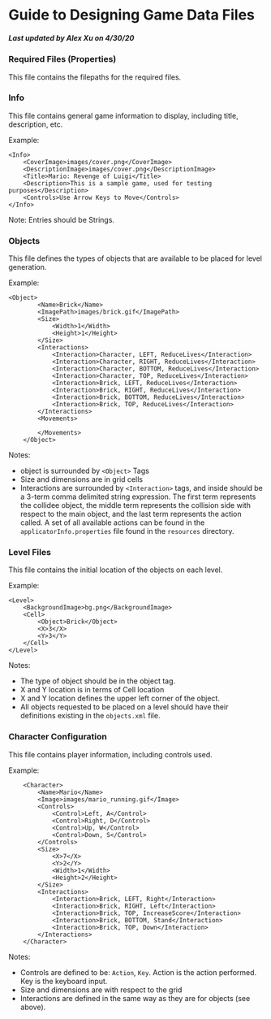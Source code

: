 # Guide to Designing Game Data Files
##### Last updated by Alex Xu on 4/30/20

### Required Files (Properties)
This file contains the filepaths for the required files.

### Info
This file contains general game information to display, including title, description, etc.

Example:
```
<Info>
    <CoverImage>images/cover.png</CoverImage>
    <DescriptionImage>images/cover.png</DescriptionImage>
    <Title>Mario: Revenge of Luigi</Title>
    <Description>This is a sample game, used for testing purposes</Description>
    <Controls>Use Arrow Keys to Move</Controls>
</Info>
```

Note: Entries should be Strings.

### Objects
This file defines the types of objects that are available to be placed for level generation.

Example:

```
<Object>
        <Name>Brick</Name>
        <ImagePath>images/brick.gif</ImagePath>
        <Size>
            <Width>1</Width>
            <Height>1</Height>
        </Size>
        <Interactions>
            <Interaction>Character, LEFT, ReduceLives</Interaction>
            <Interaction>Character, RIGHT, ReduceLives</Interaction>
            <Interaction>Character, BOTTOM, ReduceLives</Interaction>
            <Interaction>Character, TOP, ReduceLives</Interaction>
            <Interaction>Brick, LEFT, ReduceLives</Interaction>
            <Interaction>Brick, RIGHT, ReduceLives</Interaction>
            <Interaction>Brick, BOTTOM, ReduceLives</Interaction>
            <Interaction>Brick, TOP, ReduceLives</Interaction>
        </Interactions>
        <Movements>

        </Movements>
    </Object>
```

Notes:

   * object is surrounded by ```<Object>``` Tags
   * Size and dimensions are in grid cells
   * Interactions are surrounded by ```<Interaction>``` tags, and inside should be a 3-term comma delimited string
   expression. The first term represents the collidee object, the middle term represents the collision side with respect
   to the main object, and the last term represents the action called. A set of all available actions can be found in the
   ```applicatorInfo.properties``` file found in the ```resources``` directory.

### Level Files
This file contains the initial location of the objects on each level.

Example:
```
<Level>
    <BackgroundImage>bg.png</BackgroundImage>
    <Cell>
        <Object>Brick</Object>
        <X>3</X>
        <Y>3</Y>
    </Cell>
</Level>
```

Notes:
* The type of object should be in the object tag.
* X and Y location is in terms of Cell location
* X and Y location defines the upper left corner of the object.
* All objects requested to be placed on a level should have their definitions existing in the ```objects.xml``` file.

### Character Configuration
This file contains player information, including controls used.

Example:
```
    <Character>
        <Name>Mario</Name>
        <Image>images/mario_running.gif</Image>
        <Controls>
            <Control>Left, A</Control>
            <Control>Right, D</Control>
            <Control>Up, W</Control>
            <Control>Down, S</Control>
        </Controls>
        <Size>
            <X>7</X>
            <Y>2</Y>
            <Width>1</Width>
            <Height>2</Height>
        </Size>
        <Interactions>
            <Interaction>Brick, LEFT, Right</Interaction>
            <Interaction>Brick, RIGHT, Left</Interaction>
            <Interaction>Brick, TOP, IncreaseScore</Interaction>
            <Interaction>Brick, BOTTOM, Stand</Interaction>
            <Interaction>Brick, TOP, Down</Interaction>
        </Interactions>
    </Character>
```
Notes: 
* Controls are defined to be: ```Action```, ```Key```. Action is the action performed. Key is the keyboard input.
* Size and dimensions are with respect to the grid
* Interactions are defined in the same way as they are for objects (see above).